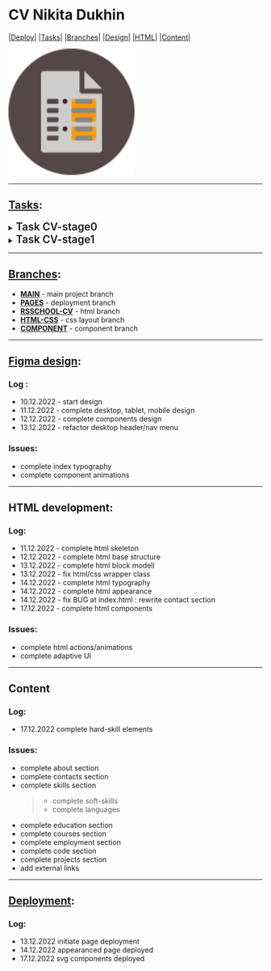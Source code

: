 # **CV Nikita Dukhin**

|<a href="https://nduchin.github.io/rsschool-cv/cv/">Deploy</a>| |<a href="#tasks">Tasks</a>| |<a href="#branches">Branches</a>| |<a href="#figma-design">Design</a>| |<a href="#html-development">HTML</a>| |<a href="#content">Content</a>|

<img src="./icon.svg" alt="page_img" width="250">

---

## <a href="https://github.com/rolling-scopes-school/tasks/blob/master/tasks/cv/cv-stage1.md">**Tasks**</a>:

<details><summary><span style="font-size:1.3rem; font-weight: 600;">Task CV-stage0</span></summary>

  <a href="https://github.com/rolling-scopes-school/tasks/blob/master/tasks/cv/cv-stage1.md">**LEARN MORE:**</a>

  - [ ] Valid layout:
    > - [ ] Shoudl return no errors or warnings at <a href="https://validator.w3.org/" target="_blank">validator</a>
  - [ ] Semantic layout:
    > - [x] page contains `header`, `main` and `footer`
    > - [x] page contains `nav` element
    > - [x] only one `h1` element
    > - [x] contains `h2` elements
  - [x] Page aligns view center;
  - [ ] Correct display at Google Chrome latest version;
  - [ ] Page footer contains github link, year of issue, rsschool course logo.
  - [x] CSS appearance:
  - [ ] Content requirement:
    > - [x] Contains author's photo with stright ratio, `alt` attribute;
    > - [ ] Contains short bio, skills, education level, languages info;
    > - [x] Contains code example;
    > - [ ] Contains projects link-images;
    > - [ ] CV complete in english language;

</details>

<details><summary><span style="font-size:1.3rem; font-weight: 600;">Task CV-stage1</span></summary>

  <a href="https://github.com/rolling-scopes-school/tasks/blob/master/tasks/cv/cv-stage1.md">**LEARN MORE:**</a>

  - [ ] Valid layout:
    > - [ ] Shoudl return no errors or warnings at <a href="https://validator.w3.org/" target="_blank">validator</a>
  - [ ] Page aligns view center;
  - [ ] Semantic layout:
    > - [ ] page contains `article, aside, figure, figcaption, footer, header, 
    main, nav, section, h1-h6` (at least 10 of them)
  - [ ] Correct display at Google Chrome latest version;
  - [ ] Page footer contains github link, year of issue, rsschool course logo.
  - [x] CSS appearance:
    > - [x] at least 10 diffrent css styled elements
  - [ ] Adaptive layout:
    > - [ ] should display correct at any viewport width above 320px;
    > - [ ] contains adaptive menu with inner links;
    > - [ ] smooth anchor scrolling.
  - [ ] Page correspond <a href="https://github.com/rolling-scopes-school/tasks/blob/master/tasks/cv/cv.md#%D1%81%D0%BE%D0%B4%D0%B5%D1%80%D0%B6%D0%B0%D0%BD%D0%B8%D0%B5-cv" target="_blank">EPAM HR department guidance</a>
  - [ ] Content requirement:
    > - [ ] Contains author's photo with stright ratio;
    > - [ ] Contains short bio, skills, education level, languages info;
    > - [ ] Contains code example;
    > - [ ] Contains projects link-images;
    > - [ ] CV complete in english language;
    > - [ ] Contains 3-5 min video-cv.
  - [ ] Git <code>Pull Request</code> requirement:
    > 1. [ ] Task link
    > 2. [ ] Page screenshot
    > 3. [ ] Deploy link
    > 4. [ ] Self-test list

</details>

---

## <a href="https://github.com/nduchin/rsschool-cv/branches">**Branches**</a>:
- <a href="https://github.com/nduchin/rsschool-cv/tree/main">**MAIN**</a> - main project branch
- <a href="https://github.com/nduchin/rsschool-cv/tree/gh-pages">**PAGES**</a> - deployment branch
- <a href="https://github.com/nduchin/rsschool-cv/tree/rsschool-cv-html">**RSSCHOOL-CV**</a>  - html branch
- <a href="https://github.com/nduchin/rsschool-cv/tree/cv-html-css">**HTML-CSS**</a> - css layout branch
- <a href="https://github.com/nduchin/rsschool-cv/tree/cv-html-comp">**COMPONENT**</a> - component branch

---

## <a href="https://www.figma.com/file/pggQrCT6jXno7tOsK6uqcq/CV-Duchin?node-id=0%3A1&t=CzXEsWFBygMLD8IL-1" target="_blank">**Figma design**</a>:

### Log :

- 10.12.2022 - start design
- 11.12.2022 - complete desktop, tablet, mobile design
- 12.12.2022 - complete components design
- 13.12.2022 - refactor desktop header/nav menu


### Issues:

- complete index typography
- complete component animations

---

## **HTML development**:

### Log:

- 11.12.2022 - complete html skeleton 
- 12.12.2022 - complete html base structure
- 13.12.2022 - complete html block modell
- 13.12.2022 - fix html/css wrapper class
- 14.12.2022 - complete html typography 
- 14.12.2022 - complete html appearance
- 14.12.2022 - fix BUG at index.html : rewrite contact section
- 17.12.2022 - complete html components


### Issues:

- complete html actions/animations
- complete adaptive UI

---

## **Content**

### Log:
- 17.12.2022 complete hard-skill elements

### Issues:
- complete about section
- complete contacts section
- complete skills section
  > - complete soft-skills
  > - complete languages
- complete education section
- complete courses section
- complete employment section
- complete code section
- complete projects section
- add external links

---

## <a href="https://nduchin.github.io/rsschool-cv/cv/">**Deployment**</a>:

### Log:
- 13.12.2022 initiate page deployment
- 14.12.2022 appearanced page deployed
- 17.12.2022 svg components deployed